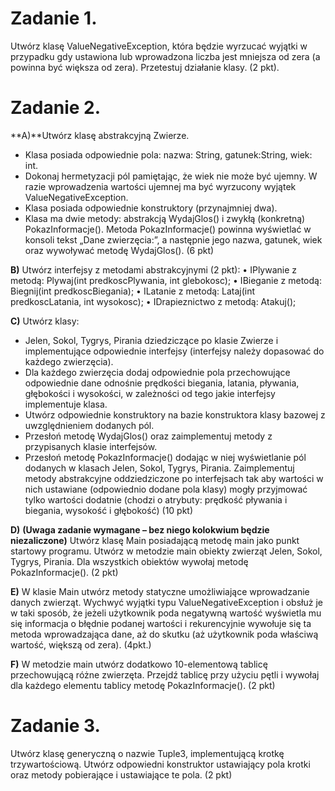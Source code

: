 # Zadanie 1.
Utwórz klasę ValueNegativeException, która będzie wyrzucać wyjątki w przypadku gdy ustawiona lub wprowadzona liczba jest mniejsza od zera (a powinna być większa od zera). Przetestuj działanie klasy.
(2 pkt).

# Zadanie 2. 
**A)**Utwórz klasę abstrakcyjną Zwierze. 
- Klasa posiada odpowiednie pola: nazwa: String,  gatunek:String, wiek: int.
- Dokonaj hermetyzacji pól pamiętając, że wiek nie może być ujemny. W razie wprowadzenia wartości ujemnej ma być wyrzucony wyjątek ValueNegativeException.
- Klasa posiada odpowiednie konstruktory (przynajmniej dwa).
- Klasa ma dwie metody: abstrakcją WydajGlos() i zwykłą (konkretną) PokazInformacje().
 Metoda PokazInformacje() powinna wyświetlać w konsoli tekst „Dane zwierzęcia:”, a następnie jego nazwa, gatunek, wiek oraz wywoływać metodę WydajGlos(). (6 pkt)

**B)** Utwórz interfejsy z metodami abstrakcyjnymi (2 pkt): 
•	IPlywanie z metodą: Plywaj(int predkoscPlywania, int glebokosc);
•	IBieganie z metodą: Biegnij(int predkoscBiegania);
•	ILatanie z metodą: Lataj(int predkoscLatania, int wysokosc);
•	IDrapieznictwo z metodą: Atakuj();

**C)** Utwórz klasy:
- Jelen, Sokol, Tygrys, Pirania dziedziczące po klasie Zwierze i implementujące odpowiednie interfejsy (interfejsy należy dopasować do każdego zwierzęcia).
- Dla każdego zwierzęcia dodaj odpowiednie pola przechowujące odpowiednie dane odnośnie prędkości biegania, latania, pływania, głębokości i wysokości, w zależności od tego jakie interfejsy implementuje klasa.
- Utwórz odpowiednie konstruktory na bazie konstruktora klasy bazowej z uwzględnieniem dodanych pól.
- Przesłoń metodę WydajGlos() oraz zaimplementuj metody z przypisanych klasie interfejsów.
- Przesłoń metodę PokazInformacje() dodając w niej wyświetlanie pól dodanych w klasach Jelen, Sokol, Tygrys, Pirania.
Zaimplementuj metody abstrakcyjne oddziedziczone po interfejsach tak aby wartości w nich ustawiane (odpowiednio dodane pola klasy) mogły przyjmować tylko wartości dodatnie (chodzi o atrybuty: prędkość pływania i biegania, wysokość i głębokość)
(10 pkt)

**D)** __**(Uwaga zadanie wymagane – bez niego kolokwium będzie niezaliczone)**__
Utwórz klasę Main posiadającą metodę main jako punkt startowy programu. Utwórz w metodzie main obiekty zwierząt  Jelen, Sokol, Tygrys, Pirania. Dla wszystkich obiektów wywołaj metodę PokazInformacje(). (2 pkt)

**E)** W klasie Main utwórz metody statyczne umożliwiające wprowadzanie danych zwierząt. Wychwyć wyjątki typu ValueNegativeException i obsłuż je w taki sposób, że jeżeli użytkownik poda negatywną wartość wyświetla mu się informacja o błędnie podanej wartości i rekurencyjnie wywołuje się ta metoda wprowadzająca dane, aż do skutku (aż użytkownik poda właściwą wartość, większą od zera). (4pkt.)

**F)** W metodzie main utwórz dodatkowo 10-elementową tablicę przechowującą różne zwierzęta. Przejdź tablicę przy użyciu pętli i wywołaj dla każdego elementu tablicy metodę  PokazInformacje().  (2 pkt)

# Zadanie 3.
Utwórz klasę generyczną o nazwie Tuple3, implementującą krotkę trzywartościową. Utwórz odpowiedni konstruktor ustawiający pola krotki oraz metody pobierające i ustawiające te pola. 
(2 pkt)
